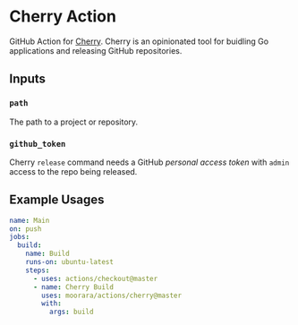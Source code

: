 # Cherry Action

GitHub Action for [Cherry](https://github.com/moorara/cherry).
Cherry is an opinionated tool for buidling Go applications and releasing GitHub repositories.

## Inputs

### `path`

The path to a project or repository.

### `github_token`

Cherry `release` command needs a GitHub _personal access token_ with `admin` access to the repo being released.

## Example Usages

```yaml
name: Main
on: push
jobs:
  build:
    name: Build
    runs-on: ubuntu-latest
    steps:
      - uses: actions/checkout@master
      - name: Cherry Build
        uses: moorara/actions/cherry@master
        with:
          args: build
```
